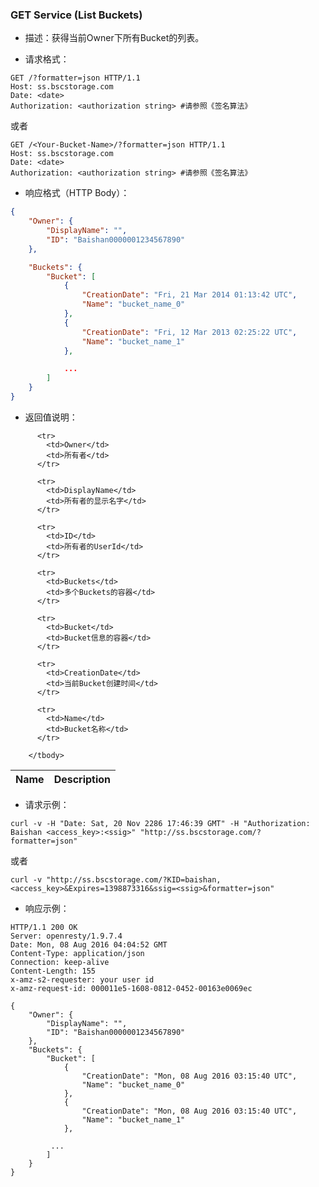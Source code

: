 ### GET Service (List Buckets)

 - 描述：获得当前Owner下所有Bucket的列表。

 - 请求格式：

```http
GET /?formatter=json HTTP/1.1
Host: ss.bscstorage.com
Date: <date>
Authorization: <authorization string> #请参照《签名算法》
```

或者

```http
GET /<Your-Bucket-Name>/?formatter=json HTTP/1.1
Host: ss.bscstorage.com
Date: <date>
Authorization: <authorization string> #请参照《签名算法》
```

 - 响应格式（HTTP Body）：

```json
{
    "Owner": {
        "DisplayName": "",
        "ID": "Baishan0000001234567890"
    },

    "Buckets": {
        "Bucket": [
            {
                "CreationDate": "Fri, 21 Mar 2014 01:13:42 UTC",
                "Name": "bucket_name_0"
            },
            {
                "CreationDate": "Fri, 12 Mar 2013 02:25:22 UTC",
                "Name": "bucket_name_1"
            },

            ...
        ]
    }
}
```

 - 返回值说明：

<table class="table table-condensed">
        <thead>
          <tr>
            <th>Name</th>
            <th>Description</th>
          </tr>
        </thead>
        <tbody>

          <tr>
            <td>Owner</td>
            <td>所有者</td>
          </tr>

          <tr>
            <td>DisplayName</td>
            <td>所有者的显示名字</td>
          </tr>

          <tr>
            <td>ID</td>
            <td>所有者的UserId</td>
          </tr>

          <tr>
            <td>Buckets</td>
            <td>多个Buckets的容器</td>
          </tr>

          <tr>
            <td>Bucket</td>
            <td>Bucket信息的容器</td>
          </tr>

          <tr>
            <td>CreationDate</td>
            <td>当前Bucket创建时间</td>
          </tr>

          <tr>
            <td>Name</td>
            <td>Bucket名称</td>
          </tr>

        </tbody>
</table>

 - 请求示例：

```
curl -v -H "Date: Sat, 20 Nov 2286 17:46:39 GMT" -H "Authorization: Baishan <access_key>:<ssig>" "http://ss.bscstorage.com/?formatter=json"
```

或者

```
curl -v "http://ss.bscstorage.com/?KID=baishan,<access_key>&Expires=1398873316&ssig=<ssig>&formatter=json"
```

 - 响应示例：

```http
HTTP/1.1 200 OK
Server: openresty/1.9.7.4
Date: Mon, 08 Aug 2016 04:04:52 GMT
Content-Type: application/json
Connection: keep-alive
Content-Length: 155
x-amz-s2-requester: your user id
x-amz-request-id: 000011e5-1608-0812-0452-00163e0069ec

{
    "Owner": {
        "DisplayName": "",
        "ID": "Baishan0000001234567890"
    },
    "Buckets": {
        "Bucket": [
            {
                "CreationDate": "Mon, 08 Aug 2016 03:15:40 UTC",
                "Name": "bucket_name_0"
            },
            {
                "CreationDate": "Mon, 08 Aug 2016 03:15:40 UTC",
                "Name": "bucket_name_1"
            },

         ...
        ]
    }
}
```
